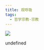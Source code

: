 ```yaml
---
title: 观呼吸
tags:
  - 哲学宗教-宗教
---
```


![](https://wfqqreader-1252317822.image.myqcloud.com/cover/697/814697/s_814697.jpg)

undefined